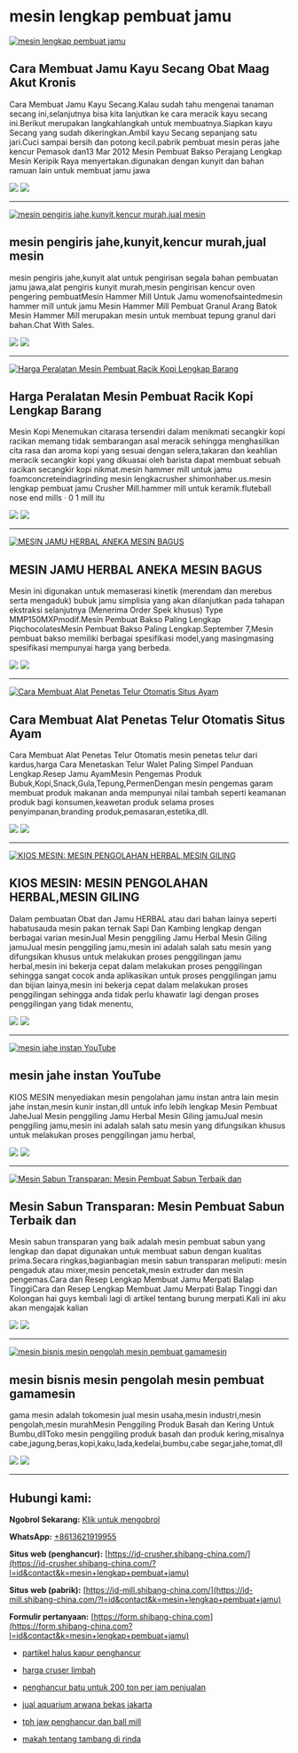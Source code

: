 # mesin lengkap pembuat jamu

<a href="https://swt.shibang-china.com/?l=id&img&k=mesin+lengkap+pembuat+jamu" target="_blank">![mesin lengkap pembuat jamu](http://static.shibang-china.com/all-800x300/1475.jpg)</a>

## Cara Membuat Jamu Kayu Secang Obat Maag Akut Kronis
Cara Membuat Jamu Kayu Secang.Kalau sudah tahu mengenai tanaman secang ini,selanjutnya bisa kita lanjutkan ke cara meracik kayu secang ini.Berikut merupakan langkahlangkah untuk membuatnya.Siapkan kayu Secang yang sudah dikeringkan.Ambil kayu Secang sepanjang satu jari.Cuci sampai bersih dan potong kecil.pabrik pembuat mesin peras jahe kencur Pemasok dan13 Mar 2012 Mesin Pembuat Bakso Perajang Lengkap Mesin Keripik Raya menyertakan.digunakan dengan kunyit dan bahan ramuan lain untuk membuat jamu jawa


<a href="https://whatsapp.shibangsoft.com/WhatsApp.php" target="_blank" title="WhatsApp">![](http://static.shibang-china.com/icon/whatsapp.png)</a> <a href="https://swt.shibang-china.com/?l=id&icon&k=mesin+lengkap+pembuat+jamu" target="_blank">![](http://static.shibang-china.com/icon/chat-id.png)</a>

---

<a href="https://swt.shibang-china.com/?l=id&img&k=mesin+lengkap+pembuat+jamu" target="_blank">![mesin pengiris jahe,kunyit,kencur murah,jual mesin](http://static.shibang-china.com/all-800x300/1043.jpg)</a>

## mesin pengiris jahe,kunyit,kencur murah,jual mesin
mesin pengiris jahe,kunyit alat untuk pengirisan segala bahan pembuatan jamu jawa,alat pengiris kunyit murah,mesin pengirisan kencur oven pengering pembuatMesin Hammer Mill Untuk Jamu womenofsaintedmesin hammer mill untuk jamu Mesin Hammer Mill Pembuat Granul Arang Batok Mesin Hammer Mill merupakan mesin untuk membuat tepung granul dari bahan.Chat With Sales.


<a href="https://whatsapp.shibangsoft.com/WhatsApp.php" target="_blank" title="WhatsApp">![](http://static.shibang-china.com/icon/whatsapp.png)</a> <a href="https://swt.shibang-china.com/?l=id&icon&k=mesin+lengkap+pembuat+jamu" target="_blank">![](http://static.shibang-china.com/icon/chat-id.png)</a>

---

<a href="https://swt.shibang-china.com/?l=id&img&k=mesin+lengkap+pembuat+jamu" target="_blank">![Harga Peralatan Mesin Pembuat Racik Kopi Lengkap Barang](http://static.shibang-china.com/all-800x300/981.jpg)</a>

## Harga Peralatan Mesin Pembuat Racik Kopi Lengkap Barang
Mesin Kopi Menemukan citarasa tersendiri dalam menikmati secangkir kopi racikan memang tidak sembarangan asal meracik sehingga menghasilkan cita rasa dan aroma kopi yang sesuai dengan selera,takaran dan keahlian meracik secangkir kopi yang dikuasai oleh barista dapat membuat sebuah racikan secangkir kopi nikmat.mesin hammer mill untuk jamu foamconcreteindiagrinding mesin lengkacrusher shimonhaber.us.mesin lengkap pembuat jamu Crusher Mill.hammer mill untuk keramik.fluteball nose end mills · 0 1 mill itu


<a href="https://whatsapp.shibangsoft.com/WhatsApp.php" target="_blank" title="WhatsApp">![](http://static.shibang-china.com/icon/whatsapp.png)</a> <a href="https://swt.shibang-china.com/?l=id&icon&k=mesin+lengkap+pembuat+jamu" target="_blank">![](http://static.shibang-china.com/icon/chat-id.png)</a>

---

<a href="https://swt.shibang-china.com/?l=id&img&k=mesin+lengkap+pembuat+jamu" target="_blank">![MESIN JAMU HERBAL ANEKA MESIN BAGUS](http://static.shibang-china.com/all-800x300/935.jpg)</a>

## MESIN JAMU HERBAL ANEKA MESIN BAGUS
Mesin ini digunakan untuk memaserasi kinetik (merendam dan merebus serta mengaduk) bubuk jamu simplisia yang akan dilanjutkan pada tahapan ekstraksi selanjutnya (Menerima Order Spek khusus) Type MMP150MXPmodif.Mesin Pembuat Bakso Paling Lengkap PiqchocolatesMesin Pembuat Bakso Paling Lengkap.September 7,Mesin pembuat bakso memiliki berbagai spesifikasi model,yang masingmasing spesifikasi mempunyai harga yang berbeda.


<a href="https://whatsapp.shibangsoft.com/WhatsApp.php" target="_blank" title="WhatsApp">![](http://static.shibang-china.com/icon/whatsapp.png)</a> <a href="https://swt.shibang-china.com/?l=id&icon&k=mesin+lengkap+pembuat+jamu" target="_blank">![](http://static.shibang-china.com/icon/chat-id.png)</a>

---

<a href="https://swt.shibang-china.com/?l=id&img&k=mesin+lengkap+pembuat+jamu" target="_blank">![Cara Membuat Alat Penetas Telur Otomatis Situs Ayam](http://static.shibang-china.com/all-800x300/315.jpg)</a>

## Cara Membuat Alat Penetas Telur Otomatis Situs Ayam
Cara Membuat Alat Penetas Telur Otomatis mesin penetas telur dari kardus,harga Cara Menetaskan Telur Walet Paling Simpel Panduan Lengkap.Resep Jamu AyamMesin Pengemas Produk Bubuk,Kopi,Snack,Gula,Tepung,PermenDengan mesin pengemas garam membuat produk makanan anda mempunyai nilai tambah seperti keamanan produk bagi konsumen,keawetan produk selama proses penyimpanan,branding produk,pemasaran,estetika,dll.


<a href="https://whatsapp.shibangsoft.com/WhatsApp.php" target="_blank" title="WhatsApp">![](http://static.shibang-china.com/icon/whatsapp.png)</a> <a href="https://swt.shibang-china.com/?l=id&icon&k=mesin+lengkap+pembuat+jamu" target="_blank">![](http://static.shibang-china.com/icon/chat-id.png)</a>

---

<a href="https://swt.shibang-china.com/?l=id&img&k=mesin+lengkap+pembuat+jamu" target="_blank">![KIOS MESIN: MESIN PENGOLAHAN HERBAL,MESIN GILING](http://static.shibang-china.com/all-800x300/833.jpg)</a>

## KIOS MESIN: MESIN PENGOLAHAN HERBAL,MESIN GILING
Dalam pembuatan Obat dan Jamu HERBAL atau dari bahan lainya seperti habatusauda mesin pakan ternak Sapi Dan Kambing lengkap dengan berbagai varian mesinJual Mesin penggiling Jamu Herbal Mesin Giling jamuJual mesin penggiling jamu,mesin ini adalah salah satu mesin yang difungsikan khusus untuk melakukan proses penggilingan jamu herbal,mesin ini bekerja cepat dalam melakukan proses penggilingan sehingga sangat cocok anda aplikasikan untuk proses penggilingan jamu dan bijian lainya,mesin ini bekerja cepat dalam melakukan proses penggilingan sehingga anda tidak perlu khawatir lagi dengan proses penggilingan yang tidak menentu,


<a href="https://whatsapp.shibangsoft.com/WhatsApp.php" target="_blank" title="WhatsApp">![](http://static.shibang-china.com/icon/whatsapp.png)</a> <a href="https://swt.shibang-china.com/?l=id&icon&k=mesin+lengkap+pembuat+jamu" target="_blank">![](http://static.shibang-china.com/icon/chat-id.png)</a>

---

<a href="https://swt.shibang-china.com/?l=id&img&k=mesin+lengkap+pembuat+jamu" target="_blank">![mesin jahe instan YouTube](http://static.shibang-china.com/all-800x300/522.jpg)</a>

## mesin jahe instan YouTube
KIOS MESIN menyediakan mesin pengolahan jamu instan antra lain mesin jahe instan,mesin kunir instan,dll untuk info lebih lengkap Mesin Pembuat JaheJual Mesin penggiling Jamu Herbal Mesin Giling jamuJual mesin penggiling jamu,mesin ini adalah salah satu mesin yang difungsikan khusus untuk melakukan proses penggilingan jamu herbal,


<a href="https://whatsapp.shibangsoft.com/WhatsApp.php" target="_blank" title="WhatsApp">![](http://static.shibang-china.com/icon/whatsapp.png)</a> <a href="https://swt.shibang-china.com/?l=id&icon&k=mesin+lengkap+pembuat+jamu" target="_blank">![](http://static.shibang-china.com/icon/chat-id.png)</a>

---

<a href="https://swt.shibang-china.com/?l=id&img&k=mesin+lengkap+pembuat+jamu" target="_blank">![Mesin Sabun Transparan: Mesin Pembuat Sabun Terbaik dan](http://static.shibang-china.com/all-800x300/274.jpg)</a>

## Mesin Sabun Transparan: Mesin Pembuat Sabun Terbaik dan
Mesin sabun transparan yang baik adalah mesin pembuat sabun yang lengkap dan dapat digunakan untuk membuat sabun dengan kualitas prima.Secara ringkas,bagianbagian mesin sabun transparan meliputi: mesin pengaduk atau mixer,mesin pencetak,mesin extruder dan mesin pengemas.Cara dan Resep Lengkap Membuat Jamu Merpati Balap TinggiCara dan Resep Lengkap Membuat Jamu Merpati Balap Tinggi dan Kolongan hai guys kembali lagi di artikel tentang burung merpati.Kali ini aku akan mengajak kalian


<a href="https://whatsapp.shibangsoft.com/WhatsApp.php" target="_blank" title="WhatsApp">![](http://static.shibang-china.com/icon/whatsapp.png)</a> <a href="https://swt.shibang-china.com/?l=id&icon&k=mesin+lengkap+pembuat+jamu" target="_blank">![](http://static.shibang-china.com/icon/chat-id.png)</a>

---

<a href="https://swt.shibang-china.com/?l=id&img&k=mesin+lengkap+pembuat+jamu" target="_blank">![mesin bisnis mesin pengolah mesin pembuat gamamesin](http://static.shibang-china.com/all-800x300/695.jpg)</a>

## mesin bisnis mesin pengolah mesin pembuat gamamesin
gama mesin adalah tokomesin jual mesin usaha,mesin industri,mesin pengolah,mesin murahMesin Penggiling Produk Basah dan Kering Untuk Bumbu,dllToko mesin penggiling produk basah dan produk kering,misalnya cabe,jagung,beras,kopi,kaku,lada,kedelai,bumbu,cabe segar,jahe,tomat,dll


<a href="https://whatsapp.shibangsoft.com/WhatsApp.php" target="_blank" title="WhatsApp">![](http://static.shibang-china.com/icon/whatsapp.png)</a> <a href="https://swt.shibang-china.com/?l=id&icon&k=mesin+lengkap+pembuat+jamu" target="_blank">![](http://static.shibang-china.com/icon/chat-id.png)</a>

---
## Hubungi kami:

**Ngobrol Sekarang:** [Klik untuk mengobrol](https://swt.shibang-china.com?l=id&contact&k=mesin+lengkap+pembuat+jamu)

**WhatsApp:**  [+8613621919955](https://whatsapp.shibangsoft.com/WhatsApp.php)

**Situs web (penghancur):** [https://id-crusher.shibang-china.com/](https://id-crusher.shibang-china.com/?l=id&contact&k=mesin+lengkap+pembuat+jamu)

**Situs web (pabrik):** [https://id-mill.shibang-china.com/](https://id-mill.shibang-china.com/?l=id&contact&k=mesin+lengkap+pembuat+jamu)

**Formulir pertanyaan:** [https://form.shibang-china.com](https://form.shibang-china.com?l=id&contact&k=mesin+lengkap+pembuat+jamu)

* [partikel halus kapur penghancur](../39/partikel%20halus%20kapur%20penghancur.md)

* [harga cruser limbah](../39/harga%20cruser%20limbah.md)

* [penghancur batu untuk 200 ton per jam penjualan](../32/penghancur%20batu%20untuk%20200%20ton%20per%20jam%20penjualan.md)

* [jual aquarium arwana bekas jakarta](../33/jual%20aquarium%20arwana%20bekas%20jakarta.md)

* [tph jaw penghancur dan ball mill](../32/tph%20jaw%20penghancur%20dan%20ball%20mill.md)

* [makah tentang tambang di rinda](../39/makah%20tentang%20tambang%20di%20rinda.md)